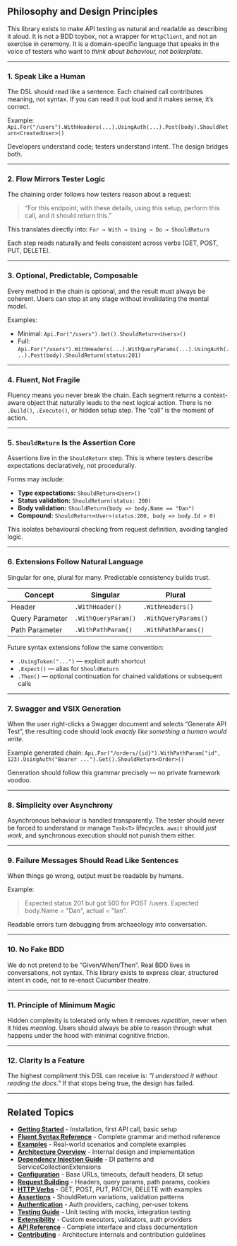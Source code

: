 ## **Philosophy and Design Principles**

This library exists to make API testing as natural and readable as describing it aloud. It is not a BDD toybox, not a wrapper for `HttpClient`, and not an exercise in ceremony. It is a domain-specific language that speaks in the voice of testers who want to *think about behaviour, not boilerplate.*

---

### **1. Speak Like a Human**

The DSL should read like a sentence. Each chained call contributes meaning, not syntax. If you can read it out loud and it makes sense, it’s correct.

Example:
`Api.For("/users").WithHeaders(...).UsingAuth(...).Post(body).ShouldReturn<CreatedUser>()`

Developers understand code; testers understand intent. The design bridges both.

---

### **2. Flow Mirrors Tester Logic**

The chaining order follows how testers reason about a request:

> “For this endpoint, with these details, using this setup, perform this call, and it should return this.”

This translates directly into:
`For → With → Using → Do → ShouldReturn`

Each step reads naturally and feels consistent across verbs (GET, POST, PUT, DELETE).

---

### **3. Optional, Predictable, Composable**

Every method in the chain is optional, and the result must always be coherent.
Users can stop at any stage without invalidating the mental model.

Examples:

* Minimal: `Api.For("/users").Get().ShouldReturn<Users>()`
* Full: `Api.For("/users").WithHeaders(...).WithQueryParams(...).UsingAuth(...).Post(body).ShouldReturn(status:201)`

---

### **4. Fluent, Not Fragile**

Fluency means you never break the chain.
Each segment returns a context-aware object that naturally leads to the next logical action.
There is no `.Build()`, `.Execute()`, or hidden setup step. The “call” is the moment of action.

---

### **5. `ShouldReturn` Is the Assertion Core**

Assertions live in the `ShouldReturn` step.
This is where testers describe expectations declaratively, not procedurally.

Forms may include:

* **Type expectations:** `ShouldReturn<User>()`
* **Status validation:** `ShouldReturn(status: 200)`
* **Body validation:** `ShouldReturn(body => body.Name == "Dan")`
* **Compound:** `ShouldReturn<User>(status:200, body => body.Id > 0)`

This isolates behavioural checking from request definition, avoiding tangled logic.

---

### **6. Extensions Follow Natural Language**

Singular for one, plural for many. Predictable consistency builds trust.

| Concept         | Singular            | Plural               |
| --------------- | ------------------- | -------------------- |
| Header          | `.WithHeader()`     | `.WithHeaders()`     |
| Query Parameter | `.WithQueryParam()` | `.WithQueryParams()` |
| Path Parameter  | `.WithPathParam()`  | `.WithPathParams()`  |

Future syntax extensions follow the same convention:

* `.UsingToken("...")` — explicit auth shortcut
* `.Expect()` — alias for `ShouldReturn`
* `.Then()` — optional continuation for chained validations or subsequent calls

---

### **7. Swagger and VSIX Generation**

When the user right-clicks a Swagger document and selects “Generate API Test”, the resulting code should look *exactly like something a human would write*.

Example generated chain:
`Api.For("/orders/{id}").WithPathParam("id", 123).UsingAuth("Bearer ...").Get().ShouldReturn<Order>()`

Generation should follow this grammar precisely — no private framework voodoo.

---

### **8. Simplicity over Asynchrony**

Asynchronous behaviour is handled transparently.
The tester should never be forced to understand or manage `Task<T>` lifecycles.
`await` should *just work*, and synchronous execution should not punish them either.

---

### **9. Failure Messages Should Read Like Sentences**

When things go wrong, output must be readable by humans.

Example:

> Expected status 201 but got 500 for POST /users.
> Expected body.Name = "Dan", actual = "Ian".

Readable errors turn debugging from archaeology into conversation.

---

### **10. No Fake BDD**

We do not pretend to be “Given/When/Then”.
Real BDD lives in conversations, not syntax. This library exists to express clear, structured intent in code, not to re-enact Cucumber theatre.

---

### **11. Principle of Minimum Magic**

Hidden complexity is tolerated only when it removes *repetition*, never when it hides *meaning*.
Users should always be able to reason through what happens under the hood with minimal cognitive friction.

---

### **12. Clarity Is a Feature**

The highest compliment this DSL can receive is: *"I understood it without reading the docs."*
If that stops being true, the design has failed.

---

## **Related Topics**

- [**Getting Started**](getting-started.md) - Installation, first API call, basic setup
- [**Fluent Syntax Reference**](fluentsyntax.md) - Complete grammar and method reference
- [**Examples**](examples.md) - Real-world scenarios and complete examples
- [**Architecture Overview**](architectureanddesign.md) - Internal design and implementation
- [**Dependency Injection Guide**](di.md) - DI patterns and ServiceCollectionExtensions
- [**Configuration**](configuration.md) - Base URLs, timeouts, default headers, DI setup
- [**Request Building**](request-building.md) - Headers, query params, path params, cookies
- [**HTTP Verbs**](http-verbs.md) - GET, POST, PUT, PATCH, DELETE with examples
- [**Assertions**](assertions.md) - ShouldReturn variations, validation patterns
- [**Authentication**](authentication.md) - Auth providers, caching, per-user tokens
- [**Testing Guide**](testing-guide.md) - Unit testing with mocks, integration testing
- [**Extensibility**](extensibility.md) - Custom executors, validators, auth providers
- [**API Reference**](api-reference.md) - Complete interface and class documentation
- [**Contributing**](contributing.md) - Architecture internals and contribution guidelines
